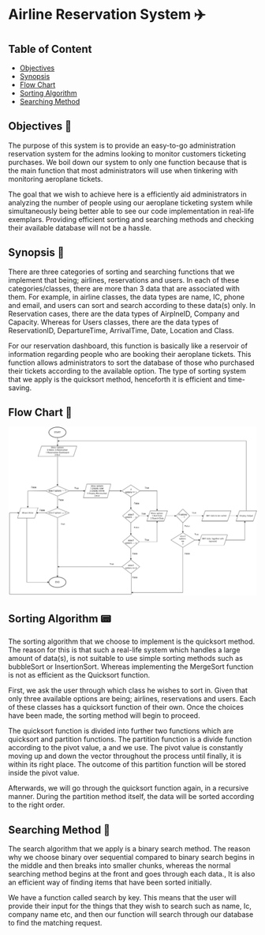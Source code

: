 # Airline Reservation System ✈️

## Table of Content
- [Objectives](#objectives-)
- [Synopsis](#synopsis-)
- [Flow Chart](#flow-chart-)
- [Sorting Algorithm](#sorting-algorithm-)
- [Searching Method](#searching-method-)
   
## Objectives 🌈

The purpose of this system is to provide an easy-to-go administration reservation system for the admins looking to monitor customers ticketing purchases. We boil down our system to only one function because that is the main function that most administrators will use when tinkering with monitoring aeroplane tickets.

The goal that we wish to achieve here is a efficiently aid administrators in analyzing the number of people using our aeroplane ticketing system while simultaneously being better able to see our code implementation in real-life exemplars. Providing efficient sorting and searching methods and checking their available database will not be a hassle.

## Synopsis 📜

There are three categories of sorting and searching functions that we implement that being; airlines, reservations and users. In each of these categories/classes, there are more than 3 data that are associated with them. For example, in airline classes, the data types are name, IC, phone and email, and users can sort and search according to these data(s) only. In Reservation cases, there are the data types of AirplneID, Company and Capacity. Whereas for Users classes, there are the data types of ReservationID, DepartureTime, ArrivalTime, Date, Location and Class. 

For our reservation dashboard, this function is basically like a reservoir of information regarding people who are booking their aeroplane tickets. This function allows administrators to sort the database of those who purchased their tickets according to the available option. The type of sorting system that we apply is the quicksort method, henceforth it is efficient and time-saving.

## Flow Chart 📑

![Alt text](../Image/1.jpg)

## Sorting Algorithm 📟

The sorting algorithm that we choose to implement is the quicksort method. The reason for this is that such a real-life system which handles a large amount of data(s), is not suitable to use simple sorting methods such as bubbleSort or InsertionSort. Whereas implementing the MergeSort function is not as efficient as the Quicksort function. 

First, we ask the user through which class he wishes to sort in. Given that only three available options are being; airlines, reservations and users. Each of these classes has a quicksort function of their own. Once the choices have been made, the sorting method will begin to proceed.

The quicksort function is divided into further two functions which are quicksort and partition functions. The partition function is a divide function according to the pivot value, a and we use. The pivot value is constantly moving up and down the vector throughout the process until finally, it is within its right place. The outcome of this partition function will be stored inside the pivot value. 

Afterwards, we will go through the quicksort function again, in a recursive manner. During the partition method itself, the data will be sorted according to the right order. 

## Searching Method 👀

The search algorithm that we apply is a binary search method. The reason why we choose binary over sequential compared to binary search begins in the middle and then breaks into smaller chunks, whereas the normal searching method begins at the front and goes through each data., It is also an efficient way of finding items that have been sorted initially.

We have a function called search by key. This means that the user will provide their input for the things that they wish to search such as name, Ic, company name etc, and then our function will search through our database to find the matching request. 




